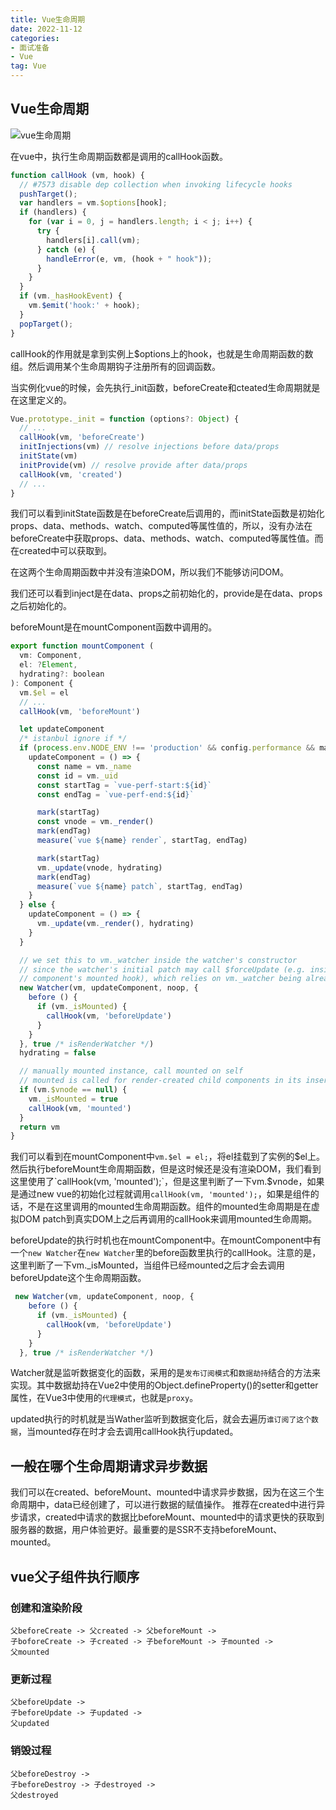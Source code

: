 ```yaml
---
title: Vue生命周期
date: 2022-11-12
categories: 
- 面试准备
- Vue
tag: Vue
---
```


## Vue生命周期

![vue生命周期](/images/vue/lifecycle.png)

在vue中，执行生命周期函数都是调用的callHook函数。
```js
function callHook (vm, hook) {
  // #7573 disable dep collection when invoking lifecycle hooks
  pushTarget();
  var handlers = vm.$options[hook];
  if (handlers) {
    for (var i = 0, j = handlers.length; i < j; i++) {
      try {
        handlers[i].call(vm);
      } catch (e) {
        handleError(e, vm, (hook + " hook"));
      }
    }
  }
  if (vm._hasHookEvent) {
    vm.$emit('hook:' + hook);
  }
  popTarget();
}
```
callHook的作用就是拿到实例上$options上的hook，也就是生命周期函数的数组。然后调用某个生命周期钩子注册所有的回调函数。

当实例化vue的时候，会先执行_init函数，beforeCreate和cteated生命周期就是在这里定义的。
```js
Vue.prototype._init = function (options?: Object) {
  // ...
  callHook(vm, 'beforeCreate')
  initInjections(vm) // resolve injections before data/props
  initState(vm)
  initProvide(vm) // resolve provide after data/props
  callHook(vm, 'created')
  // ...
}
```
我们可以看到initState函数是在beforeCreate后调用的，而initState函数是初始化props、data、methods、watch、computed等属性值的，所以，没有办法在beforeCreate中获取props、data、methods、watch、computed等属性值。而在created中可以获取到。

在这两个生命周期函数中并没有渲染DOM，所以我们不能够访问DOM。

我们还可以看到inject是在data、props之前初始化的，provide是在data、props之后初始化的。

beforeMount是在mountComponent函数中调用的。
```js
export function mountComponent (
  vm: Component,
  el: ?Element,
  hydrating?: boolean
): Component {
  vm.$el = el
  // ...
  callHook(vm, 'beforeMount')

  let updateComponent
  /* istanbul ignore if */
  if (process.env.NODE_ENV !== 'production' && config.performance && mark) {
    updateComponent = () => {
      const name = vm._name
      const id = vm._uid
      const startTag = `vue-perf-start:${id}`
      const endTag = `vue-perf-end:${id}`

      mark(startTag)
      const vnode = vm._render()
      mark(endTag)
      measure(`vue ${name} render`, startTag, endTag)

      mark(startTag)
      vm._update(vnode, hydrating)
      mark(endTag)
      measure(`vue ${name} patch`, startTag, endTag)
    }
  } else {
    updateComponent = () => {
      vm._update(vm._render(), hydrating)
    }
  }

  // we set this to vm._watcher inside the watcher's constructor
  // since the watcher's initial patch may call $forceUpdate (e.g. inside child
  // component's mounted hook), which relies on vm._watcher being already defined
  new Watcher(vm, updateComponent, noop, {
    before () {
      if (vm._isMounted) {
        callHook(vm, 'beforeUpdate')
      }
    }
  }, true /* isRenderWatcher */)
  hydrating = false

  // manually mounted instance, call mounted on self
  // mounted is called for render-created child components in its inserted hook
  if (vm.$vnode == null) {
    vm._isMounted = true
    callHook(vm, 'mounted')
  }
  return vm
}
```
我们可以看到在mountComponent中`vm.$el = el;`，将el挂载到了实例的$el上。然后执行beforeMount生命周期函数，但是这时候还是没有渲染DOM，我们看到这里使用了`callHook(vm, 'mounted');`，但是这里判断了一下vm.$vnode，如果是通过new vue的初始化过程就调用`callHook(vm, 'mounted');`，如果是组件的话，不是在这里调用的mounted生命周期函数。组件的mounted生命周期是在虚拟DOM patch到真实DOM上之后再调用的callHook来调用mounted生命周期。

beforeUpdate的执行时机也在mountComponent中。在mountComponent中有一个`new Watcher`在`new Watcher`里的before函数里执行的callHook。注意的是，这里判断了一下vm._isMounted，当组件已经mounted之后才会去调用beforeUpdate这个生命周期函数。

```js
 new Watcher(vm, updateComponent, noop, {
    before () {
      if (vm._isMounted) {
        callHook(vm, 'beforeUpdate')
      }
    }
  }, true /* isRenderWatcher */)
```

Watcher就是监听数据变化的函数，采用的是`发布订阅模式`和`数据劫持`结合的方法来实现。其中数据劫持在Vue2中使用的Object.defineProperty()的setter和getter属性，在Vue3中使用的`代理模式`，也就是`proxy`。

updated执行的时机就是当Wather监听到数据变化后，就会去遍历`谁订阅了这个数据`，当mounted存在时才会去调用callHook执行updated。

## 一般在哪个生命周期请求异步数据
我们可以在created、beforeMount、mounted中请求异步数据，因为在这三个生命周期中，data已经创建了，可以进行数据的赋值操作。
推荐在created中进行异步请求，created中请求的数据比beforeMount、mounted中的请求更快的获取到服务器的数据，用户体验更好。最重要的是SSR不支持beforeMount、mounted。

## vue父子组件执行顺序

### 创建和渲染阶段
```
父beforeCreate -> 父created -> 父beforeMount -> 
子boforeCreate -> 子created -> 子beforeMount -> 子mounted ->
父mounted
```

### 更新过程
```
父beforeUpdate ->
子beforeUpdate -> 子updated ->
父updated
```

### 销毁过程
```
父beforeDestroy ->
子beforeDestroy -> 子destroyed ->
父destroyed
```